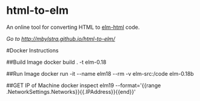 # html-to-elm
An online tool for converting HTML to [elm-html](https://github.com/evancz/elm-html) code. 

*Go to http://mbylstra.github.io/html-to-elm/*



#Docker Instructions

##Build Image
docker build . -t elm-0.18

##Run Image
docker run -it --name elm18 --rm -v elm-src:/code elm-0.18b

##GET IP of Machine
docker inspect elm19 --format='{{range .NetworkSettings.Networks}}{{.IPAddress}}{{end}}'

